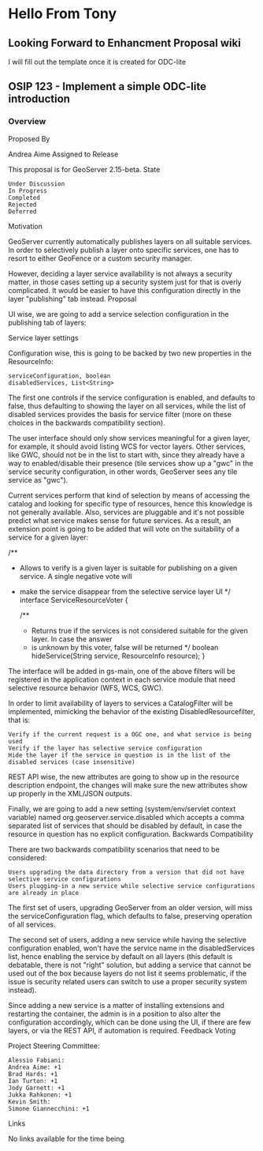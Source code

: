 # Hello From Tony

## Looking Forward to Enhancment Proposal wiki

I will fill out the template once it is created for ODC-lite


## OSIP 123 - Implement a simple ODC-lite introduction

### Overview
Proposed By

Andrea Aime
Assigned to Release

This proposal is for GeoServer 2.15-beta.
State

    Under Discussion
    In Progress
    Completed
    Rejected
    Deferred

Motivation

GeoServer currently automatically publishes layers on all suitable services. In order to selectively publish a layer onto specific services, one has to resort to either GeoFence or a custom security manager.

However, deciding a layer service availability is not always a security matter, in those cases setting up a security system just for that is overly complicated. It would be easier to have this configuration directly in the layer "publishing" tab instead.
Proposal

UI wise, we are going to add a service selection configuration in the publishing tab of layers:

Service layer settings

Configuration wise, this is going to be backed by two new properties in the ResourceInfo:

    serviceConfiguration, boolean
    disabledServices, List<String>

The first one controls if the service configuration is enabled, and defaults to false, thus defaulting to showing the layer on all services, while the list of disabled services provides the basis for service filter (more on these choices in the backwards compatibility section).

The user interface should only show services meaningful for a given layer, for example, it should avoid listing WCS for vector layers. Other services, like GWC, should not be in the list to start with, since they already have a way to enabled/disable their presence (tile services show up a "gwc" in the service security configuration, in other words, GeoServer sees any tile service as "gwc").

Current services perform that kind of selection by means of accessing the catalog and looking for specific type of resources, hence this knowledge is not generally available. Also, services are pluggable and it's not possible predict what service makes sense for future services. As a result, an extension point is going to be added that will vote on the suitability of a service for a given layer:

/**
 * Allows to verify is a given layer is suitable for publishing on a given service. A single negative vote will 
 * make the service disappear from the selective service layer UI 
 */
interface ServiceResourceVoter {

   /**
    * Returns true if the services is not considered suitable for the given layer. In case the answer 
    * is unknown by this voter, false will be returned
    */
   boolean hideService(String service, ResourceInfo resource);
}

The interface will be added in gs-main, one of the above filters will be registered in the application context in each service module that need selective resource behavior (WFS, WCS, GWC).

In order to limit availability of layers to services a CatalogFilter will be implemented, mimicking the behavior of the existing DisabledResourcefilter, that is:

    Verify if the current request is a OGC one, and what service is being used
    Verify if the layer has selective service configuration
    Hide the layer if the service in question is in the list of the disabled services (case insensitive)

REST API wise, the new attributes are going to show up in the resource description endpoint, the changes will make sure the new attributes show up properly in the XML/JSON outputs.

Finally, we are going to add a new setting (system/env/servlet context variable) named org.geoserver.service.disabled which accepts a comma separated list of services that should be disabled by default, in case the resource in question has no explicit configuration.
Backwards Compatibility

There are two backwards compatibility scenarios that need to be considered:

    Users upgrading the data directory from a version that did not have selective service configurations
    Users plugging-in a new service while selective service configurations are already in place

The first set of users, upgrading GeoServer from an older version, will miss the serviceConfiguration flag, which defaults to false, preserving operation of all services.

The second set of users, adding a new service while having the selective configuration enabled, won't have the service name in the disabledServices list, hence enabling the service by default on all layers (this default is debatable, there is not "right" solution, but adding a service that cannot be used out of the box because layers do not list it seems problematic, if the issue is security related users can switch to use a proper security system instead).

Since adding a new service is a matter of installing extensions and restarting the container, the admin is in a position to also alter the configuration accordingly, which can be done using the UI, if there are few layers, or via the REST API, if automation is required.
Feedback
Voting

Project Steering Committee:

    Alessio Fabiani:
    Andrea Aime: +1
    Brad Hards: +1
    Ian Turton: +1
    Jody Garnett: +1
    Jukka Rahkonen: +1
    Kevin Smith:
    Simone Giannecchini: +1

Links

No links available for the time being
